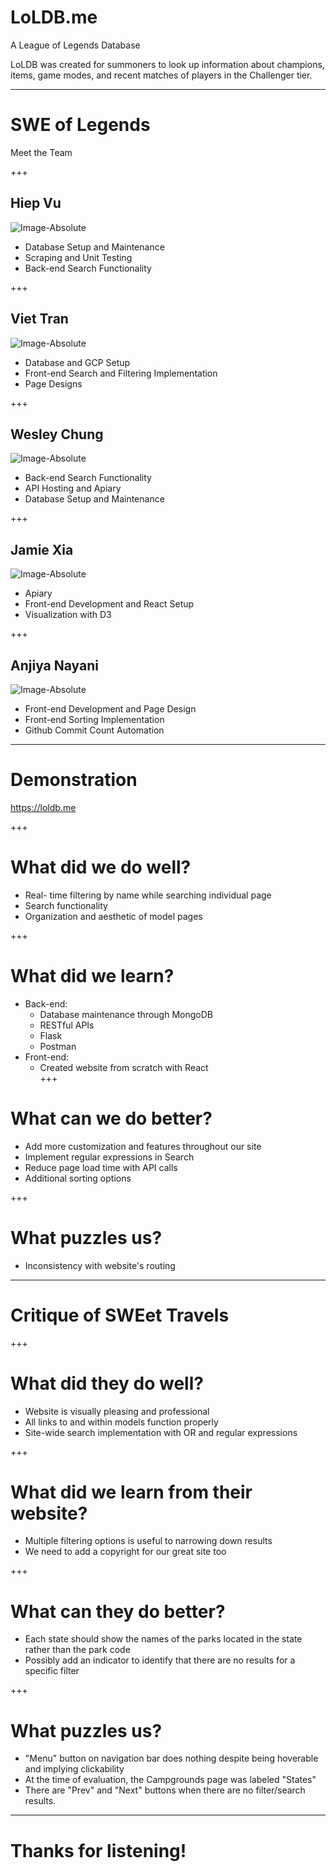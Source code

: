 # LoLDB.me 

A League of Legends Database 

LoLDB was created for summoners to look up information about champions, items, game modes, and recent matches of players in the Challenger tier.

---

# SWE of Legends

Meet the Team

+++

## Hiep Vu
![Image-Absolute](react/loldb/src/images/hiep_headshot.jpg)
- Database Setup and Maintenance 
- Scraping and Unit Testing
- Back-end Search Functionality

+++

## Viet Tran
![Image-Absolute](react/loldb/src/images/viet_headshot.jpg)
- Database and GCP Setup
- Front-end Search and Filtering Implementation
- Page Designs

+++

## Wesley Chung
![Image-Absolute](react/loldb/src/images/wesley_headshot.jpg)
- Back-end Search Functionality
- API Hosting and Apiary
- Database Setup and Maintenance 

+++

## Jamie Xia
![Image-Absolute](react/loldb/src/images/jamie_headshot.jpg)
- Apiary
- Front-end Development and React Setup
- Visualization with D3

+++

## Anjiya Nayani
![Image-Absolute](react/loldb/src/images/anjiya_headshot.png)
- Front-end Development and Page Design
- Front-end Sorting Implementation 
- Github Commit Count Automation

---

# Demonstration 

https://loldb.me

+++

# What did we do well?
* Real- time filtering by name while searching individual page
* Search functionality
* Organization and aesthetic of model pages 

+++

# What did we learn?
* Back-end: 
	* Database maintenance through MongoDB
	* RESTful APIs 
	* Flask
	* Postman
* Front-end: 
	* Created website from scratch with React 			
+++

# What can we do better?
* Add more customization and features throughout our site
* Implement regular expressions in Search
* Reduce page load time with API calls
* Additional sorting options 

+++

# What puzzles us?
* Inconsistency with website's routing 

---

# Critique of SWEet Travels 

+++

# What did they do well?
* Website is visually pleasing and professional
* All links to and within models function properly
* Site-wide search implementation with OR and regular expressions 

+++ 

# What did we learn from their website?
* Multiple filtering options is useful to narrowing down results
* We need to add a copyright for our great site too

+++

# What can they do better?
* Each state should show the names of the parks located in the state rather than the park code
* Possibly add an indicator to identify that there are no results for a specific filter



+++

# What puzzles us?
* "Menu" button on navigation bar does nothing despite being hoverable and implying clickability 
* At the time of evaluation, the Campgrounds page was labeled "States"
* There are "Prev" and "Next" buttons when there are no filter/search results.
---

# Thanks for listening!

